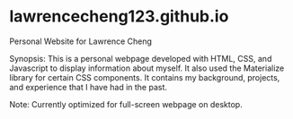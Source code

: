 # lawrencecheng123.github.io
Personal Website for Lawrence Cheng

Synopsis: This is a personal webpage developed with HTML, CSS, and Javascript to display information about myself. It also used the Materialize library for certain CSS components. It contains
my background, projects, and experience that I have had in the past.

Note: Currently optimized for full-screen webpage on desktop.

